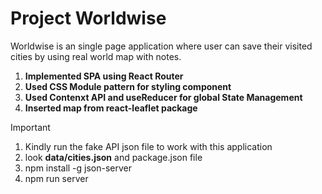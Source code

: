 # Project Worldwise

Worldwise is an single page application where user can save their visited cities by using real world map with notes.

1. **Implemented SPA using React Router**
2. **Used CSS Module pattern for styling component**
3. **Used Contenxt API and useReducer for global State Management**
4. **Inserted map from react-leaflet package**

> [!IMPORTANT]
> 1. Kindly run the fake API json file to work with this application
> 2. look **data/cities.json** and package.json file
> 3. npm install -g json-server
> 4. npm run server

